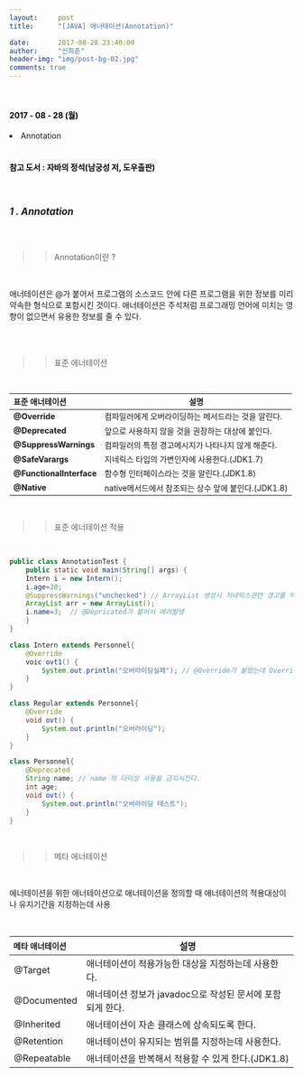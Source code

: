 ```yaml
---
layout:     post
title:      "[JAVA] 에너테이션(Annotation)"

date:       2017-08-28 23:40:00
author:     "신희준"
header-img: "img/post-bg-02.jpg"
comments: true
---
```



<head>
 <meta name="robots" content="index,follow">
 </head>
 <head>
  <meta name="description" content="자바의 정석책을 참고하여 요약한 JAVA 애너테이션 (Annotation)">
  </head>

  <head>
   <meta property="og:type" content="website">
   <meta property="og:title" content="JAVA 애너테이션(Annotation)">
   <meta property="og:description" content="자바의 정석책을 참고하여 요약한 JAVA 애너테이션(Annotation)">
   <meta property="og:url" content="http://shj7242.github.io/2017/08/28/JAVA10/">

   <meta name="twitter:card" content="summary">
    <meta name="twitter:title" content="JAVA 애너테이션(Annotation)">
    <meta name="twitter:description" content="자바의 정석책을 참고하여 요약한 JAVA 애너테이션(Annotation)">
    <meta name="FACEBOOK:domain" content="http://shj7242.github.io/2017/08/28/JAVA10/">
    <meta name="facebook:card" content="summary">
     <meta name="facebook:title" content="JAVA 애너테이션(Annotation)">
     <meta name="facebook:description" content="자바의 정석책을 참고하여 요약한 JAVA 애너테이션(Annotation)">
     <meta name="facebook:domain" content="http://shj7242.github.io/2017/08/28/JAVA10/">


   </head>




<br>
<H4 style ="font-weight:bold; color : black">2017 - 08 - 28 (월)</H4>

<li>Annotation</li>


<br>
<H4 style ="font-weight:bold; color:black;">참고 도서 : 자바의 정석(남궁성 저, 도우출판)</H4>
<br>

<h5 style = "font-size: 17px; font-weight : bold;">1 . Annotation</h5>
<br>

>>Annotation이란 ?

<br>
<p>
애너테이션은 @가 붙어서 프로그램의 소스코드 안에 다른 프로그램을 위한 정보를 미리 약속한 형식으로 포함시킨 것이다. 애너테이션은 주석처럼 프로그래밍 언어에 미치는 영향이 없으면서 유용한 정보를 줄 수 있다.
</p>
<br>
<br>

>>표준 에너테이션

<br>
<table style="font-size:14px;">
  <thead>
    <tr>
      <th style="text-align: left">표준 애너테이션</th>
      <th style="text-align: left"><center>설명</center></th>
    </tr>
  </thead>
  <tbody>
    <tr>
      <td style="text-align: left"><strong>@Override</strong></td>
      <td style="text-align: left">컴파일러에게 오버라이딩하는 메서드라는 것을 알린다.</td>
    </tr>
    <tr>
      <td style="text-align: left"><strong>@Deprecated</strong></td>
      <td style="text-align: left">앞으로 사용하지 않을 것을 권장하는 대상에 붙인다.</td>
    </tr>
    <tr>
      <td style="text-align: left"><strong>@SuppressWarnings</strong></td>
      <td style="text-align: left">컴파일러의 특정 경고메시지가 나타나지 않게 해준다.</td>
    </tr>
    <tr>
      <td style="text-align: left"><strong>@SafeVarargs</strong></td>
      <td style="text-align: left">지네릭스 타입의 가변인자에 사용한다.(JDK1.7)</td>
    </tr>
    <tr>
      <td style="text-align: left"><strong>@FunctionalInterface</strong></td>
      <td style="text-align: left">함수형 인터페이스라는 것을 알린다.(JDK1.8)</td>
    </tr>
    <tr>
      <td style="text-align: left"><strong>@Native</strong></td>
      <td style="text-align: left">native메서드에서 참조되는 상수 앞에 붙인다.(JDK1.8)</td>
    </tr>
  </tbody>
</table>


<br>

>> 표준 에너테이션 적용

<br>

~~~java
public class AnnotationTest {
	public static void main(String[] args) {
	Intern i = new Intern();
	i.age=20;
	@SuppressWarnings("unchecked") // ArrayList 생성시 지네릭스관련 경고를 억제한다.
	ArrayList arr = new ArrayList();
	i.name=3;  // @Depricated가 붙어서 에러발생
	}
}

class Intern extends Personnel{
	@Override
	voic ovt1() {
		System.out.println("오버라이딩실패"); // @Override가 붙었는데 Override 시 메서드명이 다를 경우 에러를 표시한다.
	}
}

class Regular extends Personnel{
	@Override
	void ovt() {
		System.out.println("오버라이딩");
	}
}

class Personnel{
	@Deprecated
	String name; // name 의 더이상 사용을 금지시킨다.
	int age;
	void ovt() {
		System.out.println("오버라이딩 테스트");
	}
}
~~~

<br>

>>메타 에너테이션

<br>
<p>에너테이션을 위한 애너테이션으로 애너테이션을 정의할 때 애너테이션의 적용대상이나 유지기간을 지정하는데 사용</p>

<br>


<table>
  <thead>
    <tr>
      <th style="text-align: left; font-size:14px;">메타 애너테이션</th>
      <th style="text-align: left"><center>설명</center></th>
    </tr>
  </thead>
  <tbody>
    <tr>
      <td style="text-align: left">@Target</td>
      <td style="text-align: left">애너테이션이 적용가능한 대상을 지정하는데 사용한다.</td>
    </tr>
    <tr>
      <td style="text-align: left">@Documented</td>
      <td style="text-align: left">애너테이션 정보가 javadoc으로 작성된 문서에 포함되게 한다.</td>
    </tr>
    <tr>
      <td style="text-align: left">@Inherited</td>
      <td style="text-align: left">애너테이션이 자손 클래스에 상속되도록 한다.</td>
    </tr>
    <tr>
      <td style="text-align: left">@Retention</td>
      <td style="text-align: left">애너테이션이 유지되는 범위를 지정하는데 사용한다.</td>
    </tr>
    <tr>
      <td style="text-align: left">@Repeatable</td>
      <td style="text-align: left">애너테이션을 반복해서 적용할 수 있게 한다.(JDK1.8)</td>
    </tr>
  </tbody>
</table>

<br><br>
